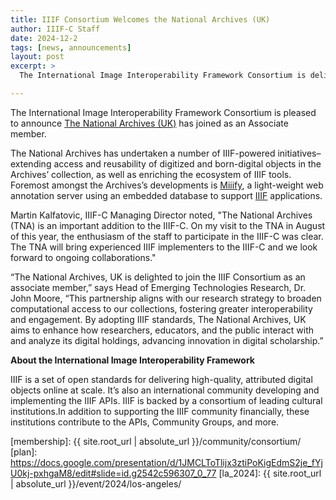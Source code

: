 ```yaml
---
title: IIIF Consortium Welcomes the National Archives (UK)
author: IIIF-C Staff
date: 2024-12-2
tags: [news, announcements]
layout: post
excerpt: >
  The International Image Interoperability Framework Consortium is delighted to announce the National Archives (UK) has joined as an Associate Member. 

---
```


The International Image Interoperability Framework Consortium is pleased to announce [The National Archives (UK)](https://www.nationalarchives.gov.uk/) has joined as an Associate member.

The National Archives has undertaken a number of IIIF-powered initiatives–extending access and reusability of digitized and born-digital objects in the Archives’ collection, as well as enriching the ecosystem of IIIF tools. Foremost amongst the Archives’s developments is [Miiify](https://github.com/nationalarchives/miiify), a light-weight web annotation server using an embedded database to support [IIIF](https://iiif.io/) applications.

Martin Kalfatovic, IIIF-C Managing Director noted, "The National Archives (TNA) is an important addition to the IIIF-C. On my visit to the TNA in August of this year, the enthusiasm of the staff to participate in the IIIF-C was clear. The TNA will bring experienced IIIF implementers to the IIIF-C and we look forward to ongoing collaborations."

“The National Archives, UK is delighted to join the IIIF Consortium as an associate member,” says Head of Emerging Technologies Research, Dr. John Moore, “This partnership aligns with our research strategy to broaden computational access to our collections, fostering greater interoperability and engagement. By adopting IIIF standards, The National Archives, UK aims to enhance how researchers, educators, and the public interact with and analyze its digital holdings, advancing innovation in digital scholarship.” 

**About the International Image Interoperability Framework**

IIIF is a set of open standards for delivering high-quality, attributed digital objects online at scale. It’s also an international community developing and implementing the IIIF APIs. IIIF is backed by a consortium of leading cultural institutions.In addition to supporting the IIIF community financially, these institutions contribute to the APIs, Community Groups, and more.



[membership]: {{ site.root_url | absolute_url }}/community/consortium/
[plan]: https://docs.google.com/presentation/d/1JMCLToTlijx3ztiPoKigEdmS2je_fYjU0kj-pxhgaM8/edit#slide=id.g2542c596307_0_77
[la_2024]: {{ site.root_url | absolute_url }}/event/2024/los-angeles/